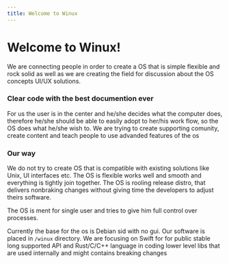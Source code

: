 ```yaml
---
title: Welcome to Winux
---
```


# Welcome to Winux!

We are connecting people in order to create a OS that is simple flexible and rock solid as well as we are creating the field for discussion about the OS concepts UI/UX solutions.

### Clear code with the best documention ever

For us the user is in the center and he/she decides what the computer does, therefore he/she should be able to easily adopt to her/his work flow, so the OS does what he/she wish to. We are trying to create supporting comunity, create content and teach people to use advanded features of the os 

### Our way

We do not try to create OS that is compatible with existing solutions like Unix, UI interfaces etc. The OS is flexible works well and smooth and everything is tightly join together. The OS is rooling release distro, that delivers nonbraking changes without giving time the developers to adjust theirs software.

The OS is ment for single user and tries to give him full control over processes.

Currently the base for the os is Debian sid with no gui. Our software is placed in `/winux` directory. We are focusing on Swift for for public stable long supported API and Rust/C/C++ language in coding lower level libs that are used internally and might contains breaking changes
